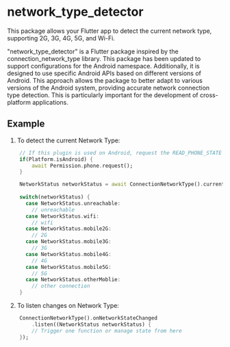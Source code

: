 # network_type_detector

This package allows your Flutter app to detect the current network type, supporting 2G, 3G, 4G, 5G, and Wi-Fi.

"network_type_detector" is a Flutter package inspired by the connection_network_type library. This package has been updated to support configurations for the Android namespace. Additionally, it is designed to use specific Android APIs based on different versions of Android. This approach allows the package to better adapt to various versions of the Android system, providing accurate network connection type detection. This is particularly important for the development of cross-platform applications.

## Example

1. To detect the current Network Type:

```dart
    // If this plugin is used on Android, request the READ_PHONE_STATE permission.
    if(Platform.isAndroid) {
        await Permission.phone.request();
    }

    NetworkStatus networkStatus = await ConnectionNetworkType().currentNetworkStatus();
    
    switch(networkStatus) {
      case NetworkStatus.unreachable:
        // unreachable
      case NetworkStatus.wifi:
        // wifi
      case NetworkStatus.mobile2G:
        // 2G
      case NetworkStatus.mobile3G:
        // 3G
      case NetworkStatus.mobile4G:
        // 4G
      case NetworkStatus.mobile5G:
        // 5G
      case NetworkStatus.otherMoblie:
        // other connection
    }
```

2. To listen changes on Network Type:

```dart
    ConnectionNetworkType().onNetworkStateChanged
        .listen((NetworkStatus networkStatus) {
        // Trigger one function or manage state from here
    });
```
